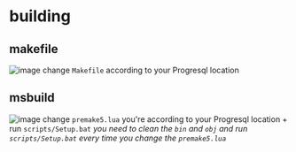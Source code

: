 


# building
## makefile
 ![image](https://github.com/mohammedaouamri5/TP-SI/assets/131393044/bb895efd-0f39-498f-8942-609b63369984)
change `Makefile` according to your Progresql location   
## msbuild 
![image](https://github.com/mohammedaouamri5/TP-SI/assets/131393044/8db8698d-3283-474f-887c-f31ee0293d5d)
change `premake5.lua` you're according to your Progresql location + run `scripts/Setup.bat` *you need to clean the `bin`  and  `obj` and run `scripts/Setup.bat`   every time you change the `premake5.lua`* 




